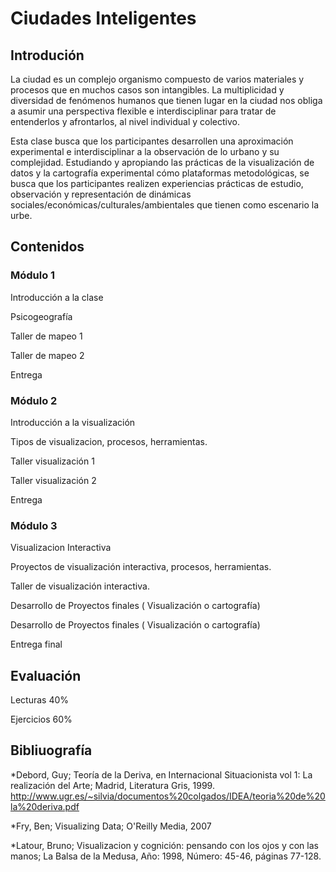 # Ciudades Inteligentes

## Introdución

La ciudad es un complejo organismo compuesto de varios materiales y procesos que en muchos casos son intangibles. La multiplicidad y diversidad de fenómenos humanos que tienen lugar en la ciudad nos obliga a asumir una perspectiva flexible e interdisciplinar para tratar de entenderlos y afrontarlos, al nivel individual y colectivo.

Esta clase busca que los participantes desarrollen una aproximación experimental e interdisciplinar a la observación de lo urbano y su complejidad.  Estudiando y apropiando las prácticas de la visualización de datos y  la cartografía experimental cómo plataformas metodológicas, se busca que los participantes realizen experiencias prácticas de estudio, observación y representación de dinámicas sociales/económicas/culturales/ambientales que tienen como escenario la urbe.

## Contenidos

### Módulo 1

Introducción a la clase

Psicogeografía

Taller de mapeo 1

Taller de mapeo 2

Entrega

### Módulo 2

Introducción a la visualización

Tipos de visualizacion, procesos, herramientas.

Taller visualización 1

Taller visualización 2

Entrega

### Módulo 3

Visualizacion Interactiva

Proyectos de visualización interactiva, procesos, herramientas.

Taller de visualización interactiva.

Desarrollo de Proyectos finales ( Visualización o cartografía)

Desarrollo de Proyectos finales ( Visualización o cartografía)

Entrega final


## Evaluación

Lecturas 40%

Ejercicios 60%


## Bibliuografía

*Debord, Guy; Teoría de la Deriva, en Internacional Situacionista vol 1: La realización del Arte; Madrid, Literatura Gris, 1999. http://www.ugr.es/~silvia/documentos%20colgados/IDEA/teoria%20de%20la%20deriva.pdf

*Fry, Ben; Visualizing Data; O'Reilly Media, 2007

*Latour, Bruno; Visualizacion y cognición: pensando con los ojos y con las manos; La Balsa de la Medusa, Año: 1998, Número: 45-46, páginas 77-128.
